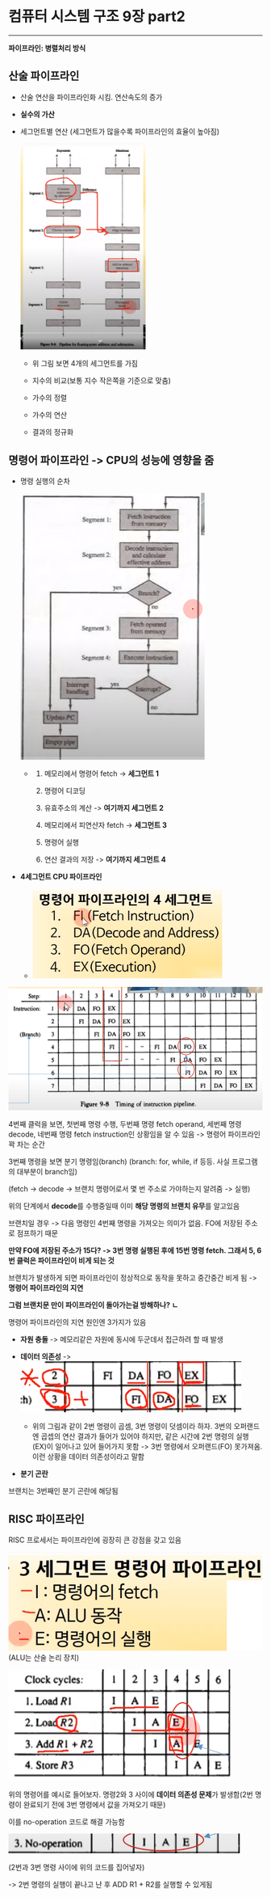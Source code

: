 # 컴퓨터 시스템 구조 9장 part2

---

**파이프라인: 병렬처리 방식**

## 산술 파이프라인

- 산술 연산을 파이프라인화 시킴. 연산속도의 증가

- **실수의 가산**

- 세그먼트별 연산 (세그먼트가 많을수록 파이프라인의 효율이 높아짐)
  
  <img src="cs_week5_assets/2022-07-21-00-41-28-image.png" title="" alt="" width="248">
  
  - 위 그림 보면 4개의 세그먼트를 가짐
  
  - 지수의 비교(보통 지수 작은쪽을 기준으로 맞춤)
  
  - 가수의 정렬
  
  - 가수의 연산
  
  - 결과의 정규화

## 명령어 파이프라인 -> CPU의 성능에 영향을 줌

- 명령 실행의 순차
  
  <img src="cs_week5_assets/2022-07-21-01-13-08-image.png" title="" alt="" width="365">
  
  - 1. 메모리에서 명령어 fetch -> **세그먼트 1**
    
    2. 명령어 디코딩
    
    3. 유효주소의 계산 -> **여기까지 세그먼트 2**
    
    4. 메모리에서 피연산자 fetch -> **세그먼트 3**
    
    5. 명령어 실행
    
    6. 연산 결과의 저장 -> **여기까지 세그먼트 4**

- **4세그먼트 CPU 파이프라인**
  
  - <img src="cs_week5_assets/2022-07-21-01-22-23-image.png" title="" alt="" width="376">

![](cs_week5_assets/2022-07-21-01-24-50-image.png)

4번째 클럭을 보면, 첫번째 명령 수행, 두번째 명령 fetch operand, 세번째 명령 decode, 네번째 명령 fetch instruction인 상황임을 알 수 있음 -> 명령어 파이프라인 꽉 차는 순간



3번째 명령을 보면 분기 명령임(branch) (branch: for, while, if 등등. 사실 프로그램의 대부분이 branch임)

(fetch -> decode -> 브랜치 명령어로서 몇 번 주소로 가야하는지 알려줌 -> 실행)

위의 단계에서 **decode**를 수행중일때 이미 **해당 명령의 브랜치 유무**를 알고있음

브랜치일 경우 -> 다음 명령인 4번째 명령을 가져오는 의미가 없음. FO에 저장된 주소로 점프하기 때문

**만약 FO에 저장된 주소가 15다? -> 3번 명령 실행된 후에 15번 명령 fetch. 그래서 5, 6번 클럭은 파이프라인이 비게 되는 것**

브랜치가 발생하게 되면 파이프라인이 정상적으로 동작을 못하고 중간중간 비게 됨 -> **명령어 파이프라인의 지연**



**그럼 브랜치문 만이 파이프라인이 돌아가는걸 방해하나? ㄴ**

명령어 파이프라인의 지연 원인엔 3가지가 있음

- **자원 충돌** -> 메모리같은 자원에 동시에 두군데서 접근하려 할 때 발생

- **데이터 의존성** -> ![](cs_week5_assets/2022-07-21-09-47-30-image.png)
  
  - 위의 그림과 같이 2번 명령이 곱셈, 3번 명령이 덧셈이라 하자. 3번의 오퍼랜드엔 곱셉의 연산 결과가 들어가 있어야 하지만, 같은 시간에 2번 명령의 실행(EX)이 일어나고 있어 들어가지 못함 -> 3번 명령에서 오퍼랜드(FO) 못가져옴. 이런 상황을 데이터 의존성이라고 말함

- **분기 곤란**

브랜치는 3번째인 분기 곤란에 해당됨

## RISC 파이프라인

RISC 프로세서는 파이프라인에 굉장히 큰 강점을 갖고 있음

![](cs_week5_assets/2022-07-21-10-22-03-image.png)(ALU는 산술 논리 장치)

![](cs_week5_assets/2022-07-21-10-52-13-image.png)

위의 명령어를 예시로 들어보자. 명령2와 3 사이에 **데이터 의존성 문제**가 발생함(2번 명령이 완료되기 전에 3번 명령에서 값을 가져오기 때문)

이를 no-operation 코드로 해결 가능함

![](cs_week5_assets/2022-07-21-10-59-13-image.png)

(2번과 3번 명령 사이에 위의 코드를 집어넣자)

-> 2번 명령의 실행이 끝나고 난 후 ADD R1 + R2를 실행할 수 있게됨


